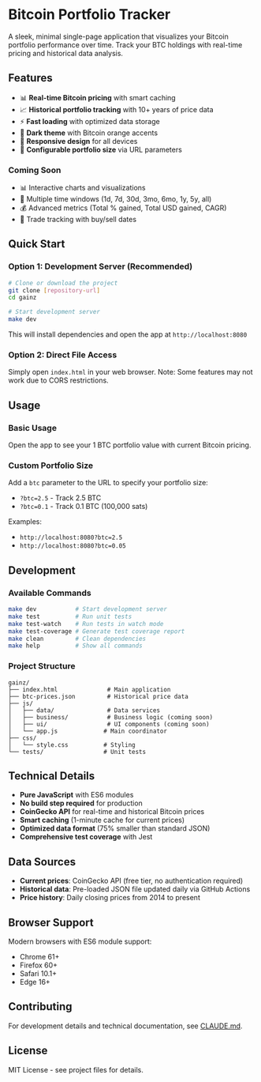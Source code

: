 # Bitcoin Portfolio Tracker

A sleek, minimal single-page application that visualizes your Bitcoin portfolio performance over time. Track your BTC holdings with real-time pricing and historical data analysis.

## Features

- 📊 **Real-time Bitcoin pricing** with smart caching
- 📈 **Historical portfolio tracking** with 10+ years of price data
- ⚡ **Fast loading** with optimized data storage
- 🌙 **Dark theme** with Bitcoin orange accents
- 📱 **Responsive design** for all devices
- 🔧 **Configurable portfolio size** via URL parameters

### Coming Soon
- 📊 Interactive charts and visualizations
- 📅 Multiple time windows (1d, 7d, 30d, 3mo, 6mo, 1y, 5y, all)
- 💰 Advanced metrics (Total % gained, Total USD gained, CAGR)
- 🔄 Trade tracking with buy/sell dates

## Quick Start

### Option 1: Development Server (Recommended)
```bash
# Clone or download the project
git clone [repository-url]
cd gainz

# Start development server
make dev
```

This will install dependencies and open the app at `http://localhost:8080`

### Option 2: Direct File Access
Simply open `index.html` in your web browser. Note: Some features may not work due to CORS restrictions.

## Usage

### Basic Usage
Open the app to see your 1 BTC portfolio value with current Bitcoin pricing.

### Custom Portfolio Size
Add a `btc` parameter to the URL to specify your portfolio size:
- `?btc=2.5` - Track 2.5 BTC
- `?btc=0.1` - Track 0.1 BTC (100,000 sats)

Examples:
- `http://localhost:8080?btc=2.5`
- `http://localhost:8080?btc=0.05`

## Development

### Available Commands
```bash
make dev           # Start development server
make test          # Run unit tests
make test-watch    # Run tests in watch mode
make test-coverage # Generate test coverage report
make clean         # Clean dependencies
make help          # Show all commands
```

### Project Structure
```
gainz/
├── index.html              # Main application
├── btc-prices.json         # Historical price data
├── js/
│   ├── data/               # Data services
│   ├── business/           # Business logic (coming soon)
│   ├── ui/                 # UI components (coming soon)
│   └── app.js             # Main coordinator
├── css/
│   └── style.css          # Styling
└── tests/                 # Unit tests
```

## Technical Details

- **Pure JavaScript** with ES6 modules
- **No build step required** for production
- **CoinGecko API** for real-time and historical Bitcoin prices
- **Smart caching** (1-minute cache for current prices)
- **Optimized data format** (75% smaller than standard JSON)
- **Comprehensive test coverage** with Jest

## Data Sources

- **Current prices**: CoinGecko API (free tier, no authentication required)
- **Historical data**: Pre-loaded JSON file updated daily via GitHub Actions
- **Price history**: Daily closing prices from 2014 to present

## Browser Support

Modern browsers with ES6 module support:
- Chrome 61+
- Firefox 60+
- Safari 10.1+
- Edge 16+

## Contributing

For development details and technical documentation, see [CLAUDE.md](CLAUDE.md).

## License

MIT License - see project files for details.
